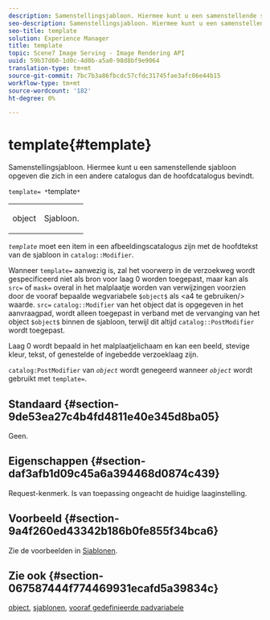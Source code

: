 ```yaml
---
description: Samenstellingsjabloon. Hiermee kunt u een samenstellende sjabloon opgeven die zich in een andere catalogus dan de hoofdcatalogus bevindt.
seo-description: Samenstellingsjabloon. Hiermee kunt u een samenstellende sjabloon opgeven die zich in een andere catalogus dan de hoofdcatalogus bevindt.
seo-title: template
solution: Experience Manager
title: template
topic: Scene7 Image Serving - Image Rendering API
uuid: 59b37d60-1d0c-4d0b-a5a0-98d8bf9e9064
translation-type: tm+mt
source-git-commit: 7bc7b3a86fbcdc57cfdc31745fae3afc06e44b15
workflow-type: tm+mt
source-wordcount: '182'
ht-degree: 0%

---
```



# template{#template}

Samenstellingsjabloon. Hiermee kunt u een samenstellende sjabloon opgeven die zich in een andere catalogus dan de hoofdcatalogus bevindt.

`template= *`template`*`

<table id="simpletable_DEC6F4EB460D453B8F272C98C9C8B7E5"> 
 <tr class="strow"> 
  <td class="stentry"> <p><span class="varname"> object</span> </p> </td> 
  <td class="stentry"> <p>Sjabloon. </p></td> 
 </tr> 
</table>

*`template`* moet een item in een afbeeldingscatalogus zijn met de hoofdtekst van de sjabloon in  `catalog::Modifier`.

Wanneer `template=` aanwezig is, zal het voorwerp in de verzoekweg wordt gespecificeerd niet als bron voor laag 0 worden toegepast, maar kan als `src=` of `mask=` overal in het malplaatje worden van verwijzingen voorzien door de vooraf bepaalde wegvariabele `$object$` als &lt;a4 te gebruiken/> waarde. `src=` `catalog::Modifier` van het object dat is opgegeven in het aanvraagpad, wordt alleen toegepast in verband met de vervanging van het object  `$object$` binnen de sjabloon, terwijl dit altijd  `catalog::PostModifier` wordt toegepast.

Laag 0 wordt bepaald in het malplaatjelichaam en kan een beeld, stevige kleur, tekst, of genestelde of ingebedde verzoeklaag zijn.

`catalog:PostModifier` van  *`object`* wordt genegeerd wanneer  *`object`* wordt gebruikt met  `template=`.

## Standaard {#section-9de53ea27c4b4fd4811e40e345d8ba05}

Geen.

## Eigenschappen {#section-daf3afb1d09c45a6a394468d0874c439}

Request-kenmerk. Is van toepassing ongeacht de huidige laaginstelling.

## Voorbeeld {#section-9a4f260ed43342b186b0fe855f34bca6}

Zie de voorbeelden in [Sjablonen](../../../../../is-api/http-ref/image-serving-api-ref/c-http-protocol-reference/c-templates/c-templates.md#concept-3cd2d2adae0e41b2979b9640244d4d3e).

## Zie ook {#section-067587444f774469931ecafd5a39834c}

[object](../../../../../is-api/http-ref/image-serving-api-ref/c-http-protocol-reference/c-data-types/r-object.md#reference-2591bd24548d462782c68d138ef795a0),  [sjablonen](../../../../../is-api/http-ref/image-serving-api-ref/c-http-protocol-reference/c-templates/c-templates.md#concept-3cd2d2adae0e41b2979b9640244d4d3e),  [vooraf gedefinieerde padvariabele](../../../../../is-api/http-ref/image-serving-api-ref/c-http-protocol-reference/c-syntax-and-features/r-is-http-substitution-variables.md#reference-90dc01aba44940e4acdd0c6476e7aa5a)
